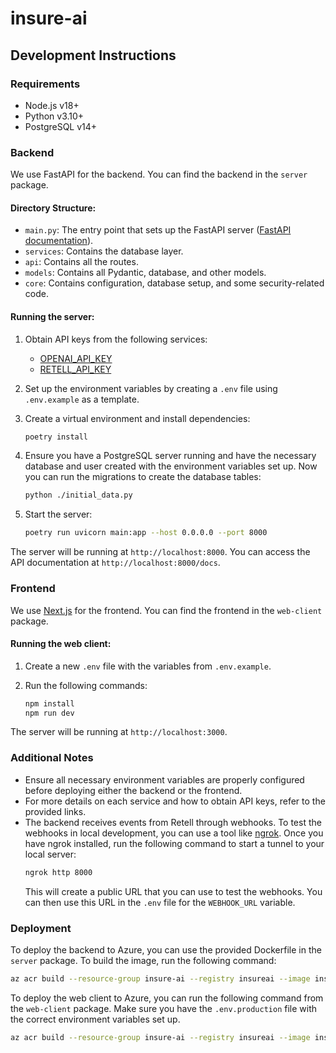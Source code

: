 # insure-ai

## Development Instructions

### Requirements
- Node.js v18+
- Python v3.10+
- PostgreSQL v14+

### Backend 

We use FastAPI for the backend. You can find the backend in the `server` package.

#### Directory Structure:
- `main.py`: The entry point that sets up the FastAPI server ([FastAPI documentation](https://fastapi.tiangolo.com/)).
- `services`: Contains the database layer.
- `api`: Contains all the routes.
- `models`: Contains all Pydantic, database, and other models.
- `core`: Contains configuration, database setup, and some security-related code.

#### Running the server:

1. Obtain API keys from the following services:
   - [OPENAI_API_KEY](https://openai.com)
   - [RETELL_API_KEY](https://retell-ai.com)

2. Set up the environment variables by creating a `.env` file using `.env.example` as a template.

3. Create a virtual environment and install dependencies:

    ```bash
    poetry install
    ```

4. Ensure you have a PostgreSQL server running and have the necessary database and user created with the environment variables set up. Now you can run the migrations to create the database tables:

    ```bash
    python ./initial_data.py
    ```

5. Start the server:

    ```bash
    poetry run uvicorn main:app --host 0.0.0.0 --port 8000
    ```

The server will be running at `http://localhost:8000`. You can access the API documentation at `http://localhost:8000/docs`.

### Frontend

We use [Next.js](https://nextjs.org/docs) for the frontend. You can find the frontend in the `web-client` package.

#### Running the web client:

1. Create a new `.env` file with the variables from `.env.example`.

2. Run the following commands:
    ```bash
    npm install
    npm run dev
    ```

The server will be running at `http://localhost:3000`.

### Additional Notes

- Ensure all necessary environment variables are properly configured before deploying either the backend or the frontend.
- For more details on each service and how to obtain API keys, refer to the provided links.
- The backend receives events from Retell through webhooks. To test the webhooks in local development, you can use a tool like [ngrok](https://ngrok.com/). Once you have ngrok installed, run the following command to start a tunnel to your local server:
    ```bash
    ngrok http 8000
    ```
    This will create a public URL that you can use to test the webhooks. You can then use this URL in the `.env` file for the `WEBHOOK_URL` variable.

### Deployment

To deploy the backend to Azure, you can use the provided Dockerfile in the `server` package. To build the image, run the following command:

```bash
az acr build --resource-group insure-ai --registry insureai --image insureai-server:latest .
```

To deploy the web client to Azure, you can run the following command from the `web-client` package.
Make sure you have the `.env.production` file with the correct environment variables set up.
```bash
az acr build --resource-group insure-ai --registry insureai --image insureai-client:latest .
```

